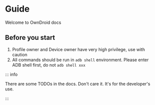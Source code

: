 # Guide

Welcome to OwnDroid docs

## Before you start

1. Profile owner and Device owner have very high privilege, use with caution
2. All commands should be run in `adb shell` environment. Please enter ADB shell first, do not `adb shell xxx`

::: info

There are some TODOs in the docs. Don't care it. It's for the developer's use.

:::

